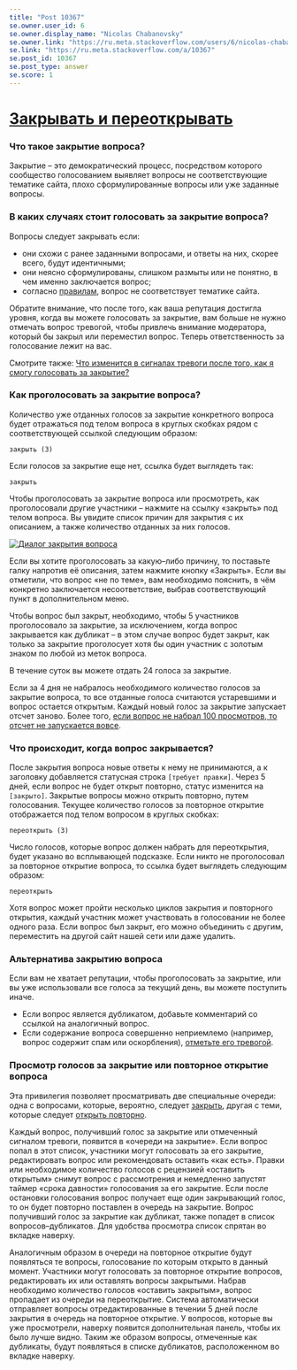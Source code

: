 ```yaml
---
title: "Post 10367"
se.owner.user_id: 6
se.owner.display_name: "Nicolas Chabanovsky"
se.owner.link: "https://ru.meta.stackoverflow.com/users/6/nicolas-chabanovsky"
se.link: "https://ru.meta.stackoverflow.com/a/10367"
se.post_id: 10367
se.post_type: answer
se.score: 1
---
```

<h1><a href="https://ru.stackoverflow.com/help/privileges/close-questions">Закрывать и переоткрывать</a></h1>

<h3>Что такое закрытие вопроса?</h3>

<p>Закрытие – это демократический процесс, посредством которого сообщество голосованием выявляет вопросы не соответствующие тематике сайта, плохо сформулированные вопросы или уже заданные вопросы.</p>

<h3>В каких случаях стоит голосовать за закрытие вопроса?</h3>

<p>Вопросы следует закрывать если:  </p>

<ul>
<li>они схожи с ранее заданными вопросами, и ответы на них, скорее всего, будут идентичными;  </li>
<li>они неясно сформулированы, слишком размыты или не понятно, в чем именно заключается вопрос;  </li>
<li>согласно <a href="/help/on-topic">правилам</a>, вопрос не соответствует тематике сайта.  </li>
</ul>

<p>Обратите внимание, что после того, как ваша репутация достигла уровня, когда вы можете голосовать за закрытие, вам больше не нужно отмечать вопрос тревогой, чтобы привлечь внимание модератора, который бы закрыл или переместил вопрос. Теперь ответственность за голосование лежит на вас. </p>

<p>Смотрите также: <a href="http://meta.superuser.com/questions/3154/how-should-my-flagging-change-when-i-gain-the-ability-to-vote-to-close">Что изменится в сигналах тревоги после того, как я смогу голосовать за закрытие?</a>  </p>

<h3>Как проголосовать за закрытие вопроса?</h3>

<p>Количество уже отданных голосов за закрытие конкретного вопроса будет отражаться под телом вопроса в круглых скобках рядом с соответствующей ссылкой следующим образом:  </p>

<pre><code>закрыть (3) 
</code></pre>

<p>Если голосов за закрытие еще нет, ссылка будет выглядеть так: </p>

<pre><code>закрыть
</code></pre>

<p>Чтобы проголосовать за закрытие вопроса или просмотреть, как проголосовали другие участники – нажмите на ссылку «закрыть» под телом вопроса. Вы увидите список причин для закрытия с их описанием, а также количество отданных за них голосов.</p>

<p><a href="https://i.stack.imgur.com/diLub.png" rel="nofollow noreferrer"><img src="https://i.stack.imgur.com/diLub.png" alt="Диалог закрытия вопроса"></a></p>

<p>Если вы хотите проголосовать за какую–либо причину, то поставьте галку напротив её описания, затем нажмите кнопку «Закрыть». Если вы отметили, что вопрос «не по теме», вам необходимо пояснить, в чём конкретно заключается несоответствие, выбрав соответствующий пункт в дополнительном меню.</p>

<p>Чтобы вопрос был закрыт, необходимо, чтобы 5 участников проголосовало за закрытие, за исключением, когда вопрос закрывается как дубликат – в этом случае вопрос будет закрыт, как только за закрытие проголосует хотя бы один участник с золотым знаком по любой из меток вопроса.</p>

<p>В течение суток вы можете отдать 24 голоса за закрытие. </p>

<p>Если за 4 дня не набралось необходимого количество голосов за закрытие вопроса, то все отданные голоса считаются устаревшими и вопрос остается открытым. Каждый новый голос за закрытие запускает отсчет заново. Более того, <a href="http://meta.stackexchange.com/questions/56614/what-happened-here-voted-to-close-4-days-ago-but-no-close-votes-today/97594#97594">если вопрос не набрал 100 просмотров, то отсчет не запускается вовсе</a>.</p>

<h3>Что происходит, когда вопрос закрывается?</h3>

<p>После закрытия вопроса новые ответы к нему не принимаются, а к заголовку добавляется статусная строка <code>[требует правки]</code>. Через 5 дней, если вопрос не будет открыт повторно, статус изменится на <code>[закрыто]</code>. Закрытые вопросы можно открыть повторно, путем голосования. Текущее количество голосов за повторное открытие отображается под телом вопросом в круглых скобках:</p>

<pre><code>переоткрыть (3)
</code></pre>

<p>Число голосов, которые вопрос должен набрать для переоткрытия, будет указано во всплывающей подсказке. Если никто не проголосовал за повторное открытие вопроса, то ссылка будет выглядеть следующим образом:  </p>

<pre><code>переоткрыть  
</code></pre>

<p>Хотя вопрос может пройти несколько циклов закрытия и повторного открытия, каждый участник может участвовать в голосовании не более одного раза. Если вопрос был закрыт, его можно объединить с другим, переместить на другой сайт нашей сети или даже удалить.  </p>

<h3>Альтернатива закрытию вопроса</h3>

<p>Если вам не хватает репутации, чтобы проголосовать за закрытие, или вы уже использовали все голоса за текущий день, вы можете поступить иначе.</p>

<ul>
<li>Если вопрос является дубликатом, добавьте комментарий со ссылкой на аналогичный вопрос.  </li>
<li>Если содержание вопроса совершенно неприемлемо (например, вопрос содержит спам или оскорбления), <a href="/help/privileges/flag-posts">отметьте его тревогой</a>.  </li>
</ul>

<h3>Просмотр голосов за закрытие или повторное открытие вопроса</h3>

<p>Эта привилегия позволяет просматривать две специальные очереди: одна с вопросами, которые, вероятно, следует <a href="/review/close">закрыть</a>, другая с теми, которые следует <a href="/review/reopen">открыть повторно</a>. </p>

<p>Каждый вопрос, получивший голос за закрытие или отмеченный сигналом тревоги, появится в «очереди на закрытие». Если вопрос попал в этот список, участники могут голосовать за его закрытие, редактировать вопрос или рекомендовать оставить «как есть». Правки или необходимое количество голосов с рецензией «оставить открытым» снимут вопрос с рассмотрения и немедленно запустят таймер «срока давности» голосования за его закрытие. Если после остановки голосования вопрос получает еще один закрывающий голос, то он будет повторно поставлен в очередь на закрытие. Вопрос получивший голос за закрытие как дубликат, также попадет в список вопросов–дубликатов. Для удобства просмотра список спрятан во вкладке наверху.</p>

<p>Аналогичным образом в очереди на повторное открытие будут появляться те вопросы, голосование по которым открыто в данный момент. Участники могут голосовать за повторное открытие вопросов, редактировать их или оставлять вопросы закрытыми. Набрав необходимо количество голосов «оставить закрытым», вопрос пропадает из очереди на переоткрытие. Система автоматически отправляет вопросы отредактированные в течении 5 дней после закрытия в очередь на повторное открытие. У вопросов, которые вы уже просмотрели, наверху появится дополнительная панель, чтобы их было лучше видно. Таким же образом вопросы, отмеченные как дубликаты, будут появляться в списке дубликатов, расположенном во вкладке наверху.</p>

